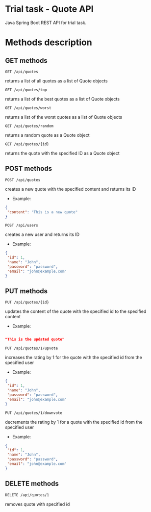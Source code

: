 # Trial task - Quote API
Java Spring Boot REST API for trial task.  

# Methods description
## GET methods
```
GET /api/quotes
```
returns a list of all quotes as a list of Quote objects


```
GET /api/quotes/top
 ```
returns a list of the best quotes as a list of Quote objects
```
GET /api/quotes/worst
```
returns a list of the worst quotes as a list of Quote objects
```
GET /api/quotes/random
```
returns a random quote as a Quote object
```
GET /api/quotes/{id}
```
returns the quote with the specified ID as a Quote object

## POST methods
```
POST /api/quotes
```
creates a new quote with the specified content and returns its ID
 * Example:
 ```json
{
  "content": "This is a new quote"
}
```
```
POST /api/users
```
creates a new user and returns its ID
 * Example:
 ```json
{
  "id": 1,
  "name": "John",
  "password": "password",
  "email": "john@example.com"
}
```

## PUT methods
```
PUT /api/quotes/{id}
```
updates the content of the quote with the specified id to the specified content
 * Example:
 ```json
 
"This is the updated quote"

```
```
PUT /api/quotes/1/upvote
```
increases the rating by 1 for the quote with the specified id from the specified user
 * Example:
 ```json
{
  "id": 1,
  "name": "John",
  "password": "password",
  "email": "john@example.com"
}
```
```
PUT /api/quotes/1/downvote
```
decrements the rating by 1 for a quote with the specified id from the specified user
 * Example:
 ```json
{
  "id": 1,
  "name": "John",
  "password": "password",
  "email": "john@example.com"
}
```

## DELETE methods
```
DELETE /api/quotes/1
```
removes quote with specified id
